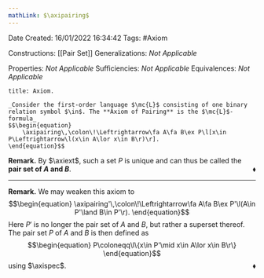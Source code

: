 ```yaml
---
mathLink: $\axipairing$
---
```


<div class="topSpace"></div>

Date Created: 16/01/2022 16:34:42
Tags: #Axiom

Constructions: [[Pair Set]]
Generalizations: _Not Applicable_

Properties: _Not Applicable_
Sufficiencies: _Not Applicable_
Equivalences: _Not Applicable_

``` ad-Axiom
title: Axiom.

_Consider the first-order language $\mc{L}$ consisting of one binary relation symbol $\in$. The **Axiom of Pairing** is the $\mc{L}$-formula_
$$\begin{equation}
    \axipairing\,\colon\!\Leftrightarrow\fa A\fa B\ex P\l[x\in P\Leftrightarrow\l(x\in A\lor x\in B\r)\r].
\end{equation}$$

```

**Remark.** By $\axiext$, such a set $P$ is unique and can thus be called the **pair set of $A$ and $B$**.<span style="float:right;">$\blacklozenge$</span>

---

**Remark.** We may weaken this axiom to
$$\begin{equation}
    \axipairing'\,\colon\!\Leftrightarrow\fa A\fa B\ex P'\l(A\in P'\land B\in P'\r).
\end{equation}$$
Here $P'$ is no longer the pair set of $A$ and $B$, but rather a superset thereof. The pair set $P$ of $A$ and $B$ is then defined as
$$\begin{equation}
    P\coloneqq\l\{x\in P'\mid x\in A\lor x\in B\r\}
\end{equation}$$
using $\axispec$.<span style="float:right;">$\blacklozenge$</span>
